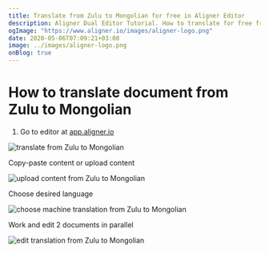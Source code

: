 ```yaml
---
title: Translate from Zulu to Mongolian for free in Aligner Editor
description: Aligner Dual Editor Tutorial. How to translate for free from Zulu to Mongolian. Aligner is multilingual document management platform. 
ogImage: "https://www.aligner.io/images/aligner-logo.png"
date: 2020-05-06T07:09:21+03:00
image: ../images/aligner-logo.png
onBlog: true
---
```


# How to translate document from Zulu to Mongolian

1. Go to editor at [app.aligner.io](https://app.aligner.io "Aligner App web page")

![translate from Zulu to Mongolian](../aligner-blank-editor.png "translate from Zulu to Mongolian")

Copy-paste content or upload content

![upload content from Zulu to Mongolian](../aligner-uploaded-document.png "upload content from Zulu to Mongolian")

Choose desired language

![choose machine translation from Zulu to Mongolian](../aligner-language-dropdown.png "choose machine translation from Zulu to Mongolian")

Work and edit 2 documents in parallel

![edit translation from Zulu to Mongolian](../aligner-double-sitded-editor.png "edit translation from Zulu to Mongolian")

